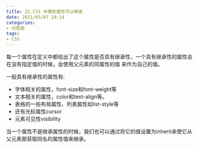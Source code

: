 ```yaml
---
title: 21.CSS 中哪些属性可以继承
date: 2021/05/07 14:14
categories: 
- 问答题
tags: 
- CSS
---
```


每一个属性在定义中都给出了这个属性是否具有继承性，一个具有继承性的属性会在没有指定值的时候，会使用父元素的同属性的值
来作为自己的值。  

一般具有继承性的属性有:
- 字体相关的属性，font-size和font-weight等
- 文本相关的属性，color和text-align等。
- 表格的一些布局属性、列表属性如list-style等
- 还有光标属性cursor
- 元素可见性visibility

当一个属性不是继承属性的时候，我们也可以通过将它的值设置为inherit来使它从父元素那获取同名的属性值来继承。
